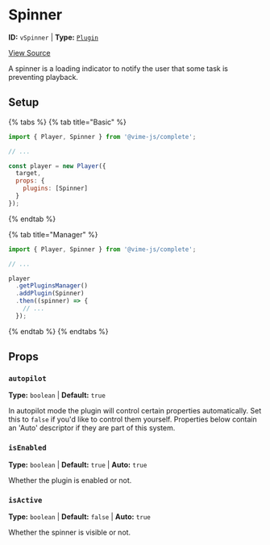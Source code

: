 # Spinner

**ID:** `vSpinner` | **Type:** [`Plugin`](../../complete/api/plugin.md)

[View Source](../../../vime-complete/src/plugins/Spinner.svelte)

A spinner is a loading indicator to notify the user that some task is preventing playback.

## Setup

{% tabs %}
{% tab title="Basic" %}
```js
import { Player, Spinner } from '@vime-js/complete';

// ...

const player = new Player({
  target,
  props: {
    plugins: [Spinner]
  }
});
```
{% endtab %}

{% tab title="Manager" %}
```js
import { Player, Spinner } from '@vime-js/complete';

// ...

player
  .getPluginsManager()
  .addPlugin(Spinner)
  .then((spinner) => {
    // ...
  });
```
{% endtab %}
{% endtabs %}

## Props

### `autopilot`

**Type:** `boolean`  | **Default:** `true`

In autopilot mode the plugin will control certain properties automatically. Set this to `false` if you'd like to 
control them yourself. Properties below contain an 'Auto' descriptor if they are part of this system.

### `isEnabled`

**Type:** `boolean`  | **Default:** `true` | **Auto:** `true`

Whether the plugin is enabled or not.

### `isActive`

**Type:** `boolean`  | **Default:** `false` | **Auto:** `true`

Whether the spinner is visible or not.